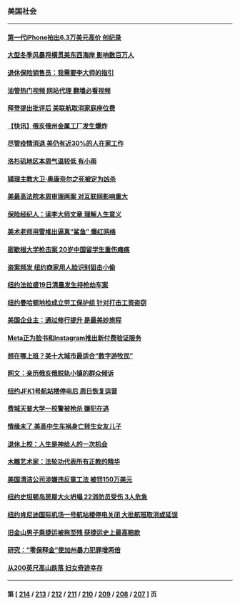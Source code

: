 ### 美国社会
---
#### [第一代iPhone拍出6.3万美元高价 创纪录](../../pages/ncid1078160/n13934377.md?02211245) 
#### [大型冬季风暴将横贯美东西海岸 影响数百万人](../../pages/ncid1078160/n13934402.md?02211245) 
#### [退休保险销售员：我需要李大师的指引](../../pages/ncid1078160/n13934358.md?02211245) 
#### [油管热门视频 网站代理 翻墙必看视频](http://138.2.39.72:81/youtube.html?epic-marker?02211245)
#### [拜登提出批评后 美联航取消家庭座位费](../../pages/ncid1078160/n13934340.md?02211245) 
#### [【快讯】俄亥俄州金属工厂发生爆炸](../../pages/ncid1078160/n13934352.md?02211245) 
#### [尽管疫情消退 美仍有近30%的人在家工作](../../pages/ncid1078160/n13934302.md?02211245) 
#### [洛杉矶地区本周气温较低 有小雨](../../pages/ncid1078160/n13934330.md?02211245) 
#### [辅理主教大卫‧奥康奈尔之死被定为凶杀](../../pages/ncid1078160/n13934315.md?02211245) 
#### [美最高法院本周审理两案 对互联网影响重大](../../pages/ncid1078160/n13934247.md?02211245) 
#### [保险经纪人：读李大师文章 理解人生意义](../../pages/ncid1078160/n13933564.md?02211245) 
#### [美术老师用雪堆出逼真“鲨鱼” 爆红网络](../../pages/ncid1078160/n13933854.md?02211245) 
#### [密歇根大学枪击案 20岁中国留学生重伤瘫痪](../../pages/ncid1078160/n13933866.md?02211245) 
#### [盗案频发 纽约商家用人脸识别狙击小偷](../../pages/ncid1078160/n13933789.md?02211245) 
#### [纽约法拉盛19日清晨发生持枪劫车案](../../pages/ncid1078160/n13933791.md?02211245) 
#### [纽约曼哈顿地检成立劳工保护组 针对打击工资盗窃](../../pages/ncid1078160/n13933800.md?02211245) 
#### [美国企业主：通过修行提升 是最美妙旅程](../../pages/ncid1078160/n13932975.md?02211245) 
#### [Meta正为脸书和Instagram推出新付费验证服务](../../pages/ncid1078160/n13933554.md?02211245) 
#### [想在哪上班？美十大城市最适合“数字游牧民”](../../pages/ncid1078160/n13933574.md?02211245) 
#### [网文：亲历俄亥俄脱轨小镇的群众倾诉](../../pages/ncid1078160/n13933532.md?02211245) 
#### [纽约JFK1号航站楼停电后 周日恢复运营](../../pages/ncid1078160/n13933533.md?02211245) 
#### [费城天普大学一校警被枪杀 嫌犯在逃](../../pages/ncid1078160/n13932952.md?02211245) 
#### [情缘未了 美高中生车祸身亡转生女友儿子](../../pages/ncid1078160/n13933053.md?02211245) 
#### [退休上校：人生是神给人的一次机会](../../pages/ncid1078160/n13932923.md?02211245) 
#### [木雕艺术家：法轮功代表所有正教的精华](../../pages/ncid1078160/n13932212.md?02211245) 
#### [美国清洁公司涉嫌违反童工法 被罚150万美元](../../pages/ncid1078160/n13932545.md?02211245) 
#### [纽约史坦顿岛房屋大火坍塌 22消防员受伤 3人危急](../../pages/ncid1078160/n13932395.md?02211245) 
#### [纽约肯尼迪国际机场一号航站楼停电关闭 大批航班取消或延误](../../pages/ncid1078160/n13932419.md?02211245) 
#### [旧金山男子乘捷运被拖至残 获捷运史上最高赔款](../../pages/ncid1078160/n13932452.md?02211245) 
#### [研究：“零保释金”使加州暴力犯罪增两倍](../../pages/ncid1078160/n13932377.md?02211245) 
#### [从200英尺高山跌落 妇女奇迹幸存](../../pages/ncid1078160/n13932330.md?02211245) 

---
#### 第 [ [214](./214.md?02211245) / [213](./213.md?02211245) / [212](./212.md?02211245) / [211](./211.md?02211245) / [210](./210.md?02211245) / [209](./209.md?02211245) / [208](./208.md?02211245) / [207](./207.md?02211245) ] 页
